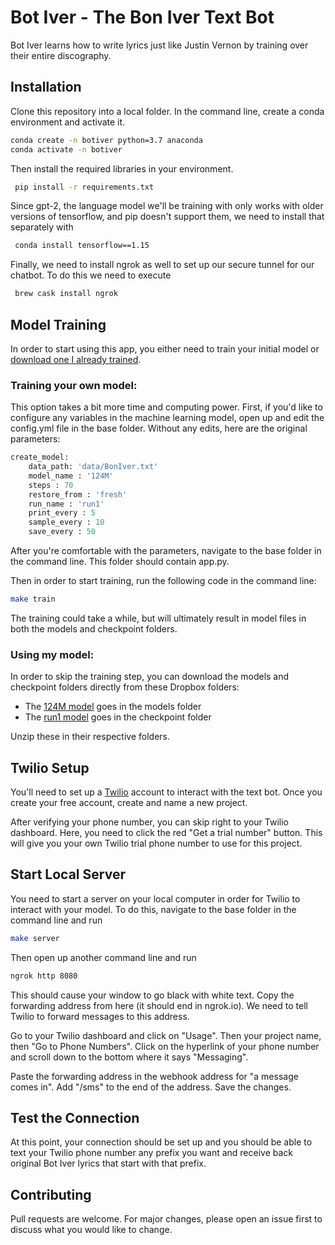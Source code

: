 # Bot Iver - The Bon Iver Text Bot

Bot Iver learns how to write lyrics just like Justin Vernon by training over their entire discography. 

## Installation

Clone this repository into a local folder. In the command line, create a conda environment and activate it.

```bash
conda create -n botiver python=3.7 anaconda
conda activate -n botiver
```

Then install the required libraries in your environment.

```bash
 pip install -r requirements.txt
```

Since gpt-2, the language model we'll be training with only works with older versions of tensorflow, and pip doesn't support them, we need to install that separately with

```bash
 conda install tensorflow==1.15
```

Finally, we need to install ngrok as well to set up our secure tunnel for our chatbot. To do this we need to execute

```bash
 brew cask install ngrok
```

## Model Training

In order to start using this app, you either need to train your initial model or [download one I already trained](https://www.dropbox.com/sh/kl0qr3oh63bsi2e/AAA81ClI9km68jQJqE1iwX0Na?dl=0).

### Training your own model:

This option takes a bit more time and computing power. First, if you'd like to configure any variables in the machine learning model, open up and edit the config.yml file in the base folder. Without any edits, here are the original parameters:

```python
create_model:
    data_path: 'data/BonIver.txt'
    model_name : '124M' 
    steps : 70 
    restore_from : 'fresh' 
    run_name : 'run1' 
    print_every : 5 
    sample_every : 10 
    save_every : 50

```

After you're comfortable with the parameters, navigate to the base folder in the command line. This folder should contain app.py. 

Then in order to start training, run the following code in the command line:

```bash
make train
```

The training could take a while, but will ultimately result in model files in both the models and checkpoint folders. 

### Using my model:

In order to skip the training step, you can download the models and checkpoint folders directly from these Dropbox folders:
* The [124M model](https://dropbox.com/sh/ixpjn1ey1xnpugc/AACnduiAlvHbiW9QY3XKIm1Da?dl=0) goes in the models folder
* The [run1 model](https://dropbox.com/sh/0pzwdql6gewlron/AAAqavneijW6etF_bpD3hYnYa?dl=0) goes in the checkpoint folder

Unzip these in their respective folders.

## Twilio Setup

You'll need to set up a [Twilio](https://www.twilio.com/) account to interact with the text bot. Once you create your free account, create and name a new project.

After verifying your phone number, you can skip right to your Twilio dashboard. Here, you need to click the red "Get a trial number" button. This will give you your own Twilio trial phone number to use for this project. 

## Start Local Server

You need to start a server on your local computer in order for Twilio to interact with your model. To do this, navigate to the base folder in the command line and run

```bash
make server
```

Then open up another command line and run

```bash
ngrok http 8080
```

This should cause your window to go black with white text. Copy the forwarding address from here (it should end in ngrok.io). We need to tell Twilio to forward messages to this address. 

Go to your Twilio dashboard and click on "Usage". Then your project name, then "Go to Phone Numbers". Click on the hyperlink of your phone number and scroll down to the bottom where it says "Messaging".

Paste the forwarding address in the webhook address for "a message comes in". Add "/sms" to the end of the address. Save the changes.

## Test the Connection

At this point, your connection should be set up and you should be able to text your Twilio phone number any prefix you want and receive back original Bot Iver lyrics that start with that prefix.

## Contributing
Pull requests are welcome. For major changes, please open an issue first to discuss what you would like to change.
